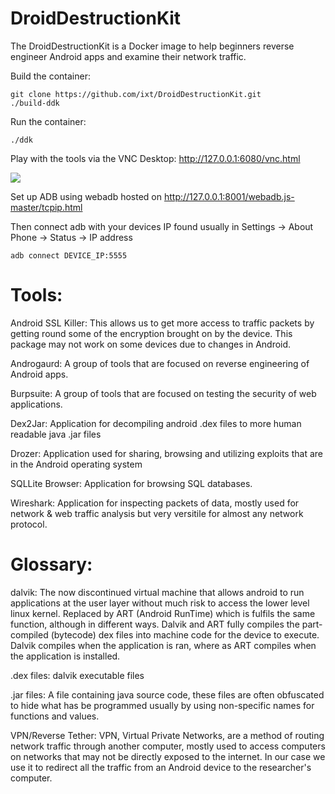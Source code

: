 DroidDestructionKit
===================

The DroidDestructionKit is a Docker image to help beginners reverse engineer Android apps and examine their network traffic.


Build the container:

```
git clone https://github.com/ixt/DroidDestructionKit.git
./build-ddk
```

Run the container:
```
./ddk
```

Play with the tools via the VNC Desktop: http://127.0.0.1:6080/vnc.html

<img src="https://raw.githubusercontent.com/kingsBSD/DroidDestructionKit/master/screenshots/ddk_demo.png"/>

Set up ADB using webadb hosted on http://127.0.0.1:8001/webadb.js-master/tcpip.html  

Then connect adb with your devices IP found usually in 
Settings -> About Phone -> Status -> IP address

```
adb connect DEVICE_IP:5555
```



Tools:
======

Android SSL Killer:
This allows us to get more access to traffic packets by getting round some of the encryption brought on by the device. This package may not work on some devices due to changes in Android. 

Androgaurd:
A group of tools that are focused on reverse engineering of Android apps.

Burpsuite:
A group of tools that are focused on testing the security of web applications.

Dex2Jar:
Application for decompiling android .dex files to more human readable java .jar files

Drozer:
Application used for sharing, browsing and utilizing exploits that are in the Android operating system 

SQLLite Browser:
Application for browsing SQL databases.

Wireshark:
Application for inspecting packets of data, mostly used for network & web traffic analysis but very versitile for almost any network protocol. 

Glossary:
=========

dalvik: 
The now discontinued virtual machine that allows android to run applications at the user layer without much risk to access the lower level linux kernel. Replaced by ART (Android RunTime) which is fulfils the same function, although in different ways. Dalvik and ART fully compiles the part-compiled (bytecode) dex files into machine code for the device to execute. Dalvik compiles when the application is ran, where as ART compiles when the application is installed.

.dex files:
dalvik executable files

.jar files:
A file containing java source code, these files are often obfuscated to hide what has be programmed usually by using non-specific names for functions and values.

VPN/Reverse Tether:
VPN, Virtual Private Networks, are a method of routing network traffic through another computer, mostly used to access computers on networks that may not be directly exposed to the internet. In our case we use it to redirect all the traffic from an Android device to the researcher's computer. 

